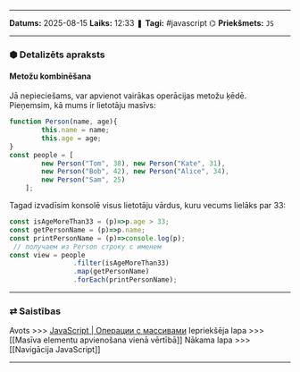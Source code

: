 ___

**Datums:** 2025-08-15
**Laiks:** 12:33
❚ **Tagi:** #javascript 
⌬ **Priekšmets:**  `JS`

---
### ⬢ Detalizēts apraksts
#### Metožu kombinēšana

Jā nepieciešams, var apvienot vairākas operācijas metožu ķēdē. Pieņemsim, kā mums ir lietotāju masīvs:

```js
function Person(name, age){
        this.name = name;
        this.age = age;
}
const people = [
        new Person("Tom", 38), new Person("Kate", 31), 
        new Person("Bob", 42), new Person("Alice", 34), 
        new Person("Sam", 25)
    ];
```

Tagad izvadīsim konsolē visus lietotāju vārdus, kuru vecums lielāks par 33:

```js
const isAgeMoreThan33 = (p)=>p.age > 33;
const getPersonName = (p)=>p.name;
const printPersonName = (p)=>console.log(p);
 // получаем из Person строку с именем
const view = people
                .filter(isAgeMoreThan33)
                .map(getPersonName)
                .forEach(printPersonName);
```

---
### ⇄ Saistības

Avots >>> [JavaScript \| Операции с массивами](https://metanit.com/web/javascript/5.7.php)
Iepriekšēja lapa >>> [[Masīva elementu apvienošana vienā vērtībā]]
Nākama lapa >>> [[Navigācija JavaScript]]

---